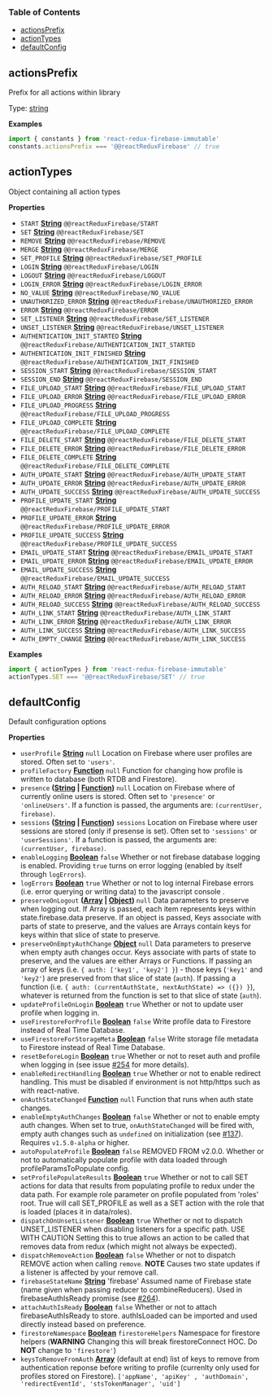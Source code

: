 <!-- Generated by documentation.js. Update this documentation by updating the source code. -->

### Table of Contents

-   [actionsPrefix](#actionsprefix)
-   [actionTypes](#actiontypes)
-   [defaultConfig](#defaultconfig)

## actionsPrefix

Prefix for all actions within library

Type: [string](https://developer.mozilla.org/docs/Web/JavaScript/Reference/Global_Objects/String)

**Examples**

```javascript
import { constants } from 'react-redux-firebase-immutable'
constants.actionsPrefix === '@@reactReduxFirebase' // true
```

## actionTypes

Object containing all action types

**Properties**

-   `START` **[String](https://developer.mozilla.org/docs/Web/JavaScript/Reference/Global_Objects/String)** `@@reactReduxFirebase/START`
-   `SET` **[String](https://developer.mozilla.org/docs/Web/JavaScript/Reference/Global_Objects/String)** `@@reactReduxFirebase/SET`
-   `REMOVE` **[String](https://developer.mozilla.org/docs/Web/JavaScript/Reference/Global_Objects/String)** `@@reactReduxFirebase/REMOVE`
-   `MERGE` **[String](https://developer.mozilla.org/docs/Web/JavaScript/Reference/Global_Objects/String)** `@@reactReduxFirebase/MERGE`
-   `SET_PROFILE` **[String](https://developer.mozilla.org/docs/Web/JavaScript/Reference/Global_Objects/String)** `@@reactReduxFirebase/SET_PROFILE`
-   `LOGIN` **[String](https://developer.mozilla.org/docs/Web/JavaScript/Reference/Global_Objects/String)** `@@reactReduxFirebase/LOGIN`
-   `LOGOUT` **[String](https://developer.mozilla.org/docs/Web/JavaScript/Reference/Global_Objects/String)** `@@reactReduxFirebase/LOGOUT`
-   `LOGIN_ERROR` **[String](https://developer.mozilla.org/docs/Web/JavaScript/Reference/Global_Objects/String)** `@@reactReduxFirebase/LOGIN_ERROR`
-   `NO_VALUE` **[String](https://developer.mozilla.org/docs/Web/JavaScript/Reference/Global_Objects/String)** `@@reactReduxFirebase/NO_VALUE`
-   `UNAUTHORIZED_ERROR` **[String](https://developer.mozilla.org/docs/Web/JavaScript/Reference/Global_Objects/String)** `@@reactReduxFirebase/UNAUTHORIZED_ERROR`
-   `ERROR` **[String](https://developer.mozilla.org/docs/Web/JavaScript/Reference/Global_Objects/String)** `@@reactReduxFirebase/ERROR`
-   `SET_LISTENER` **[String](https://developer.mozilla.org/docs/Web/JavaScript/Reference/Global_Objects/String)** `@@reactReduxFirebase/SET_LISTENER`
-   `UNSET_LISTENER` **[String](https://developer.mozilla.org/docs/Web/JavaScript/Reference/Global_Objects/String)** `@@reactReduxFirebase/UNSET_LISTENER`
-   `AUTHENTICATION_INIT_STARTED` **[String](https://developer.mozilla.org/docs/Web/JavaScript/Reference/Global_Objects/String)** `@@reactReduxFirebase/AUTHENTICATION_INIT_STARTED`
-   `AUTHENTICATION_INIT_FINISHED` **[String](https://developer.mozilla.org/docs/Web/JavaScript/Reference/Global_Objects/String)** `@@reactReduxFirebase/AUTHENTICATION_INIT_FINISHED`
-   `SESSION_START` **[String](https://developer.mozilla.org/docs/Web/JavaScript/Reference/Global_Objects/String)** `@@reactReduxFirebase/SESSION_START`
-   `SESSION_END` **[String](https://developer.mozilla.org/docs/Web/JavaScript/Reference/Global_Objects/String)** `@@reactReduxFirebase/SESSION_END`
-   `FILE_UPLOAD_START` **[String](https://developer.mozilla.org/docs/Web/JavaScript/Reference/Global_Objects/String)** `@@reactReduxFirebase/FILE_UPLOAD_START`
-   `FILE_UPLOAD_ERROR` **[String](https://developer.mozilla.org/docs/Web/JavaScript/Reference/Global_Objects/String)** `@@reactReduxFirebase/FILE_UPLOAD_ERROR`
-   `FILE_UPLOAD_PROGRESS` **[String](https://developer.mozilla.org/docs/Web/JavaScript/Reference/Global_Objects/String)** `@@reactReduxFirebase/FILE_UPLOAD_PROGRESS`
-   `FILE_UPLOAD_COMPLETE` **[String](https://developer.mozilla.org/docs/Web/JavaScript/Reference/Global_Objects/String)** `@@reactReduxFirebase/FILE_UPLOAD_COMPLETE`
-   `FILE_DELETE_START` **[String](https://developer.mozilla.org/docs/Web/JavaScript/Reference/Global_Objects/String)** `@@reactReduxFirebase/FILE_DELETE_START`
-   `FILE_DELETE_ERROR` **[String](https://developer.mozilla.org/docs/Web/JavaScript/Reference/Global_Objects/String)** `@@reactReduxFirebase/FILE_DELETE_ERROR`
-   `FILE_DELETE_COMPLETE` **[String](https://developer.mozilla.org/docs/Web/JavaScript/Reference/Global_Objects/String)** `@@reactReduxFirebase/FILE_DELETE_COMPLETE`
-   `AUTH_UPDATE_START` **[String](https://developer.mozilla.org/docs/Web/JavaScript/Reference/Global_Objects/String)** `@@reactReduxFirebase/AUTH_UPDATE_START`
-   `AUTH_UPDATE_ERROR` **[String](https://developer.mozilla.org/docs/Web/JavaScript/Reference/Global_Objects/String)** `@@reactReduxFirebase/AUTH_UPDATE_ERROR`
-   `AUTH_UPDATE_SUCCESS` **[String](https://developer.mozilla.org/docs/Web/JavaScript/Reference/Global_Objects/String)** `@@reactReduxFirebase/AUTH_UPDATE_SUCCESS`
-   `PROFILE_UPDATE_START` **[String](https://developer.mozilla.org/docs/Web/JavaScript/Reference/Global_Objects/String)** `@@reactReduxFirebase/PROFILE_UPDATE_START`
-   `PROFILE_UPDATE_ERROR` **[String](https://developer.mozilla.org/docs/Web/JavaScript/Reference/Global_Objects/String)** `@@reactReduxFirebase/PROFILE_UPDATE_ERROR`
-   `PROFILE_UPDATE_SUCCESS` **[String](https://developer.mozilla.org/docs/Web/JavaScript/Reference/Global_Objects/String)** `@@reactReduxFirebase/PROFILE_UPDATE_SUCCESS`
-   `EMAIL_UPDATE_START` **[String](https://developer.mozilla.org/docs/Web/JavaScript/Reference/Global_Objects/String)** `@@reactReduxFirebase/EMAIL_UPDATE_START`
-   `EMAIL_UPDATE_ERROR` **[String](https://developer.mozilla.org/docs/Web/JavaScript/Reference/Global_Objects/String)** `@@reactReduxFirebase/EMAIL_UPDATE_ERROR`
-   `EMAIL_UPDATE_SUCCESS` **[String](https://developer.mozilla.org/docs/Web/JavaScript/Reference/Global_Objects/String)** `@@reactReduxFirebase/EMAIL_UPDATE_SUCCESS`
-   `AUTH_RELOAD_START` **[String](https://developer.mozilla.org/docs/Web/JavaScript/Reference/Global_Objects/String)** `@@reactReduxFirebase/AUTH_RELOAD_START`
-   `AUTH_RELOAD_ERROR` **[String](https://developer.mozilla.org/docs/Web/JavaScript/Reference/Global_Objects/String)** `@@reactReduxFirebase/AUTH_RELOAD_ERROR`
-   `AUTH_RELOAD_SUCCESS` **[String](https://developer.mozilla.org/docs/Web/JavaScript/Reference/Global_Objects/String)** `@@reactReduxFirebase/AUTH_RELOAD_SUCCESS`
-   `AUTH_LINK_START` **[String](https://developer.mozilla.org/docs/Web/JavaScript/Reference/Global_Objects/String)** `@@reactReduxFirebase/AUTH_LINK_START`
-   `AUTH_LINK_ERROR` **[String](https://developer.mozilla.org/docs/Web/JavaScript/Reference/Global_Objects/String)** `@@reactReduxFirebase/AUTH_LINK_ERROR`
-   `AUTH_LINK_SUCCESS` **[String](https://developer.mozilla.org/docs/Web/JavaScript/Reference/Global_Objects/String)** `@@reactReduxFirebase/AUTH_LINK_SUCCESS`
-   `AUTH_EMPTY_CHANGE` **[String](https://developer.mozilla.org/docs/Web/JavaScript/Reference/Global_Objects/String)** `@@reactReduxFirebase/AUTH_LINK_SUCCESS`

**Examples**

```javascript
import { actionTypes } from 'react-redux-firebase-immutable'
actionTypes.SET === '@@reactReduxFirebase/SET' // true
```

## defaultConfig

Default configuration options

**Properties**

-   `userProfile` **[String](https://developer.mozilla.org/docs/Web/JavaScript/Reference/Global_Objects/String)** `null` Location on Firebase where user
    profiles are stored. Often set to `'users'`.
-   `profileFactory` **[Function](https://developer.mozilla.org/docs/Web/JavaScript/Reference/Statements/function)** `null` Function for changing how profile is written
    to database (both RTDB and Firestore).
-   `presence` **([String](https://developer.mozilla.org/docs/Web/JavaScript/Reference/Global_Objects/String) \| [Function](https://developer.mozilla.org/docs/Web/JavaScript/Reference/Statements/function))** `null` Location on Firebase where of currently
    online users is stored. Often set to `'presence'` or `'onlineUsers'`. If a function
    is passed, the arguments are: `(currentUser, firebase)`.
-   `sessions` **([String](https://developer.mozilla.org/docs/Web/JavaScript/Reference/Global_Objects/String) \| [Function](https://developer.mozilla.org/docs/Web/JavaScript/Reference/Statements/function))** `sessions` Location on Firebase where user
    sessions are stored (only if presense is set). Often set to `'sessions'` or
    `'userSessions'`. If a function is passed, the arguments are: `(currentUser, firebase)`.
-   `enableLogging` **[Boolean](https://developer.mozilla.org/docs/Web/JavaScript/Reference/Global_Objects/Boolean)** `false` Whether or not firebase
    database logging is enabled. Providing `true` turns on error logging
    (enabled by itself through `logErrors`).
-   `logErrors` **[Boolean](https://developer.mozilla.org/docs/Web/JavaScript/Reference/Global_Objects/Boolean)** `true` Whether or not to log internal
    Firebase errors (i.e. error querying or writing data) to the javascript
    console .
-   `preserveOnLogout` **([Array](https://developer.mozilla.org/docs/Web/JavaScript/Reference/Global_Objects/Array) \| [Object](https://developer.mozilla.org/docs/Web/JavaScript/Reference/Global_Objects/Object))** `null` Data parameters to
    preserve when logging out. If Array is passed, each item represents keys
    within state.firebase.data preserve. If an object is passed, Keys associate
    with parts of state to preserve, and the values are Arrays contain keys
    for keys within that slice of state to preserve.
-   `preserveOnEmptyAuthChange` **[Object](https://developer.mozilla.org/docs/Web/JavaScript/Reference/Global_Objects/Object)** `null` Data parameters to
    preserve when empty auth changes occur. Keys associate with parts of state
    to preserve, and the values are either Arrays or Functions. If passing an
    array of keys (i.e. `{ auth: ['key1', 'key2'] }`) - those keys (`'key1'` and
    `'key2'`) are preserved from that slice of state (`auth`). If passing a
    function (i.e. `{ auth: (currentAuthState, nextAuthState) => ({}) }`),
    whatever is returned from the function is set to that slice of state (`auth`).
-   `updateProfileOnLogin` **[Boolean](https://developer.mozilla.org/docs/Web/JavaScript/Reference/Global_Objects/Boolean)** `true` Whether or not to update
    user profile when logging in.
-   `useFirestoreForProfile` **[Boolean](https://developer.mozilla.org/docs/Web/JavaScript/Reference/Global_Objects/Boolean)** `false` Write profile
    data to Firestore instead of Real Time Database.
-   `useFirestoreForStorageMeta` **[Boolean](https://developer.mozilla.org/docs/Web/JavaScript/Reference/Global_Objects/Boolean)** `false` Write storage
    file metadata to Firestore instead of Real Time Database.
-   `resetBeforeLogin` **[Boolean](https://developer.mozilla.org/docs/Web/JavaScript/Reference/Global_Objects/Boolean)** `true` Whether or not to reset auth
    and profile when logging in (see issue
    [#254](https://github.com/prescottprue/react-redux-firebase/issues/254)
    for more details).
-   `enableRedirectHandling` **[Boolean](https://developer.mozilla.org/docs/Web/JavaScript/Reference/Global_Objects/Boolean)** `true` Whether or not to enable
    redirect handling. This must be disabled if environment is not http/https
    such as with react-native.
-   `onAuthStateChanged` **[Function](https://developer.mozilla.org/docs/Web/JavaScript/Reference/Statements/function)** `null` Function that runs when
    auth state changes.
-   `enableEmptyAuthChanges` **[Boolean](https://developer.mozilla.org/docs/Web/JavaScript/Reference/Global_Objects/Boolean)** `false` Whether or not to enable
    empty auth changes. When set to true, `onAuthStateChanged` will be fired with,
    empty auth changes such as `undefined` on initialization
    (see [#137](https://github.com/prescottprue/react-redux-firebase/issues/137)).
    Requires `v1.5.0-alpha` or higher.
-   `autoPopulateProfile` **[Boolean](https://developer.mozilla.org/docs/Web/JavaScript/Reference/Global_Objects/Boolean)** `false` REMOVED FROM v2.0.0.
    Whether or not to automatically populate profile with data loaded through
    profileParamsToPopulate config.
-   `setProfilePopulateResults` **[Boolean](https://developer.mozilla.org/docs/Web/JavaScript/Reference/Global_Objects/Boolean)** `true` Whether or not to
    call SET actions for data that results from populating profile to redux under
    the data path. For example role parameter on profile populated from 'roles'
    root. True will call SET_PROFILE as well as a SET action with the role that
    is loaded (places it in data/roles).
-   `dispatchOnUnsetListener` **[Boolean](https://developer.mozilla.org/docs/Web/JavaScript/Reference/Global_Objects/Boolean)** `true` Whether or not to
    dispatch UNSET_LISTENER when disabling listeners for a specific path. USE WITH CAUTION
    Setting this to true allows an action to be called that removes data
    from redux (which might not always be expected).
-   `dispatchRemoveAction` **[Boolean](https://developer.mozilla.org/docs/Web/JavaScript/Reference/Global_Objects/Boolean)** `false` Whether or not to
    dispatch REMOVE action when calling `remove`. **NOTE** Causes two state
    updates if a listener is affected by your remove call.
-   `firebaseStateName` **[String](https://developer.mozilla.org/docs/Web/JavaScript/Reference/Global_Objects/String)** 'firebase' Assumed name of Firebase
    state (name given when passing reducer to combineReducers). Used in
    firebaseAuthIsReady promise (see
    [#264](https://github.com/prescottprue/react-redux-firebase/issues/264)).
-   `attachAuthIsReady` **[Boolean](https://developer.mozilla.org/docs/Web/JavaScript/Reference/Global_Objects/Boolean)** `false` Whether or not to attach
    firebaseAuthIsReady to store. authIsLoaded can be imported and used
    directly instead based on preference.
-   `firestoreNamespace` **[Boolean](https://developer.mozilla.org/docs/Web/JavaScript/Reference/Global_Objects/Boolean)** `firestoreHelpers` Namespace for
    firestore helpers (**WARNING** Changing this will break firestoreConnect HOC.
    Do **NOT** change to `'firestore'`)
-   `keysToRemoveFromAuth` **[Array](https://developer.mozilla.org/docs/Web/JavaScript/Reference/Global_Objects/Array)** (default at end)
    list of keys to remove from authentication reponse before writing to profile
    (currenlty only used for profiles stored on Firestore). `['appName', 'apiKey'
    , 'authDomain', 'redirectEventId', 'stsTokenManager', 'uid']`
